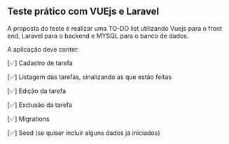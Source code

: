 ## Teste prático com VUEjs e Laravel

A proposta do teste é realizar uma TO-DO list utilizando Vuejs para o front end, Laravel para o backend e MYSQL para o banco de dados.

A aplicação deve conter:

[✅] Cadastro de tarefa

[✅] Listagem das tarefas, sinalizando as que estão feitas

[✅] Edição da tarefa

[✅] Exclusão da tarefa

[✅] Migrations

[✅] Seed (se quiser incluir alguns dados já iniciados)

